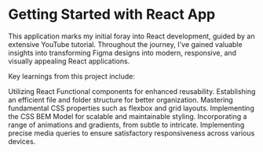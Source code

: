 # Getting Started with React App

This application marks my initial foray into React development, guided by an extensive YouTube tutorial. Throughout the journey, I've gained valuable insights into transforming Figma designs into modern, responsive, and visually appealing React applications.

Key learnings from this project include:

Utilizing React Functional components for enhanced reusability.
Establishing an efficient file and folder structure for better organization.
Mastering fundamental CSS properties such as flexbox and grid layouts.
Implementing the CSS BEM Model for scalable and maintainable styling.
Incorporating a range of animations and gradients, from subtle to intricate.
Implementing precise media queries to ensure satisfactory responsiveness across various devices.
